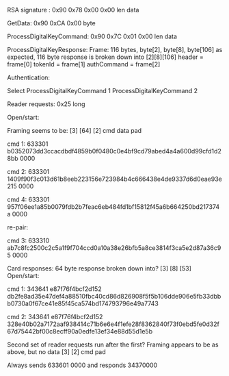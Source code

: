 RSA signature : 0x90 0x78 0x00 0x00 len data

GetData: 0x90 0xCA 0x00 byte

ProcessDigitalKeyCommand: 0x90 0x7C 0x01 0x00 len data

ProcessDigitalKeyResponse:
Frame: 116 bytes, byte[2], byte[8], byte[106]
as expected, 116 byte response is broken down into [2][8][106]
header = frame[0]
tokenId = frame[1]
authCommand = frame[2]

Authentication:

Select
ProcessDigitalKeyCommand 1
ProcessDigitalKeyCommand 2

Reader requests: 0x25 long

Open/start:

Framing seems to be:
[3] [64] [2]
cmd data pad

cmd 1:
633301 b0352073dd3ccacdbdf4859b0f0480c0e4bf9cd79abed4a4a600d99cfd1d28bb 0000

cmd 2:
633301 1409f90f3c013d61b8eeb223156e723984b4c666438e4de9337d6d0eae93e215 0000

cmd 4:
633301 957f06ee1a85b0079fdb2b7feac6eb484fd1bf15812f45a6b664250bd217374a 0000

re-pair:

cmd 3:
633310 ab7c8fc2500c2c5a1f9f704ccd0a10a38e26bfb5a8ce3814f3ca5e2d87a36c95 0000

Card responses: 
64 byte response 
broken down into?
[3] [8] [53]
Open/start:

cmd 1:
343641 e87f76f4bcf2d152 db2fe8ad35e47def4a88510fbc40cd86d826908f5f5b106dde906e5fb33dbbb0730a0f67ce41e85f45ca574bd174793796e49a7743

cmd 2:
343641 e87f76f4bcf2d152 328e40b02a7172aaf938414c71b6e6e4f1efe28f8362840f73f0ebd5fe0d32f67d75442bf00c8ecff90a0edfe13ef34e88d55d1e5b

Second set of reader requests run after the first? 
Framing appears to be as above, but no data
[3] [2]
cmd pad

Always sends 633601 0000 and responds 34370000
